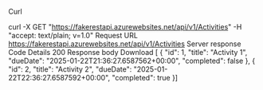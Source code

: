Curl

curl -X GET "https://fakerestapi.azurewebsites.net/api/v1/Activities" -H  "accept: text/plain; v=1.0"
Request URL
https://fakerestapi.azurewebsites.net/api/v1/Activities
Server response
Code	Details
200	
Response body
Download
[
  {
    "id": 1,
    "title": "Activity 1",
    "dueDate": "2025-01-22T21:36:27.6587562+00:00",
    "completed": false
  },
  {
    "id": 2,
    "title": "Activity 2",
    "dueDate": "2025-01-22T22:36:27.6587592+00:00",
    "completed": true
  }]